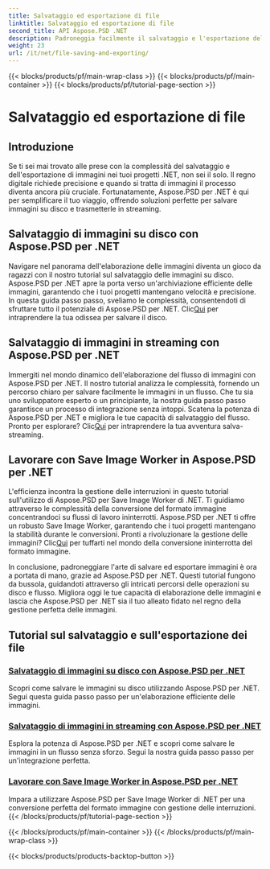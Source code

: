 ```yaml
---
title: Salvataggio ed esportazione di file
linktitle: Salvataggio ed esportazione di file
second_title: API Aspose.PSD .NET
description: Padroneggia facilmente il salvataggio e l'esportazione delle immagini con Aspose.PSD per .NET. Segui i nostri tutorial passo passo per operazioni efficienti su disco e flusso.
weight: 23
url: /it/net/file-saving-and-exporting/
---
```


{{< blocks/products/pf/main-wrap-class >}}
{{< blocks/products/pf/main-container >}}
{{< blocks/products/pf/tutorial-page-section >}}

# Salvataggio ed esportazione di file

## Introduzione

Se ti sei mai trovato alle prese con la complessità del salvataggio e dell'esportazione di immagini nei tuoi progetti .NET, non sei il solo. Il regno digitale richiede precisione e quando si tratta di immagini il processo diventa ancora più cruciale. Fortunatamente, Aspose.PSD per .NET è qui per semplificare il tuo viaggio, offrendo soluzioni perfette per salvare immagini su disco e trasmetterle in streaming.

## Salvataggio di immagini su disco con Aspose.PSD per .NET

 Navigare nel panorama dell'elaborazione delle immagini diventa un gioco da ragazzi con il nostro tutorial sul salvataggio delle immagini su disco. Aspose.PSD per .NET apre la porta verso un'archiviazione efficiente delle immagini, garantendo che i tuoi progetti mantengano velocità e precisione. In questa guida passo passo, sveliamo le complessità, consentendoti di sfruttare tutto il potenziale di Aspose.PSD per .NET. Clic[Qui](./save-images-to-disk/) per intraprendere la tua odissea per salvare il disco.

## Salvataggio di immagini in streaming con Aspose.PSD per .NET

Immergiti nel mondo dinamico dell'elaborazione del flusso di immagini con Aspose.PSD per .NET. Il nostro tutorial analizza le complessità, fornendo un percorso chiaro per salvare facilmente le immagini in un flusso. Che tu sia uno sviluppatore esperto o un principiante, la nostra guida passo passo garantisce un processo di integrazione senza intoppi. Scatena la potenza di Aspose.PSD per .NET e migliora le tue capacità di salvataggio del flusso. Pronto per esplorare? Clic[Qui](./save-images-to-stream/) per intraprendere la tua avventura salva-streaming.

## Lavorare con Save Image Worker in Aspose.PSD per .NET

 L'efficienza incontra la gestione delle interruzioni in questo tutorial sull'utilizzo di Aspose.PSD per Save Image Worker di .NET. Ti guidiamo attraverso le complessità della conversione del formato immagine concentrandoci su flussi di lavoro ininterrotti. Aspose.PSD per .NET ti offre un robusto Save Image Worker, garantendo che i tuoi progetti mantengano la stabilità durante le conversioni. Pronti a rivoluzionare la gestione delle immagini? Clic[Qui](./save-image-worker/) per tuffarti nel mondo della conversione ininterrotta del formato immagine.

In conclusione, padroneggiare l'arte di salvare ed esportare immagini è ora a portata di mano, grazie ad Aspose.PSD per .NET. Questi tutorial fungono da bussola, guidandoti attraverso gli intricati percorsi delle operazioni su disco e flusso. Migliora oggi le tue capacità di elaborazione delle immagini e lascia che Aspose.PSD per .NET sia il tuo alleato fidato nel regno della gestione perfetta delle immagini.

## Tutorial sul salvataggio e sull'esportazione dei file
### [Salvataggio di immagini su disco con Aspose.PSD per .NET](./save-images-to-disk/)
Scopri come salvare le immagini su disco utilizzando Aspose.PSD per .NET. Segui questa guida passo passo per un'elaborazione efficiente delle immagini.
### [Salvataggio di immagini in streaming con Aspose.PSD per .NET](./save-images-to-stream/)
Esplora la potenza di Aspose.PSD per .NET e scopri come salvare le immagini in un flusso senza sforzo. Segui la nostra guida passo passo per un'integrazione perfetta.
### [Lavorare con Save Image Worker in Aspose.PSD per .NET](./save-image-worker/)
Impara a utilizzare Aspose.PSD per Save Image Worker di .NET per una conversione perfetta del formato immagine con gestione delle interruzioni.
{{< /blocks/products/pf/tutorial-page-section >}}

{{< /blocks/products/pf/main-container >}}
{{< /blocks/products/pf/main-wrap-class >}}

{{< blocks/products/products-backtop-button >}}
